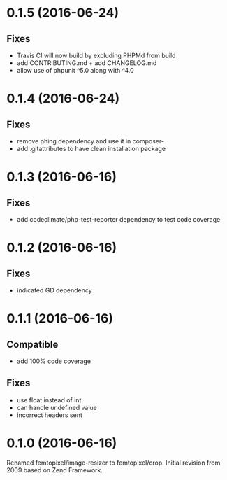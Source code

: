 0.1.5 (2016-06-24)
==================

Fixes
-----
  - Travis CI will now build by excluding PHPMd from build
  - add CONTRIBUTING.md + add CHANGELOG.md
  - allow use of phpunit ^5.0 along with ^4.0

0.1.4 (2016-06-24)
==================

Fixes
-----
  - remove phing dependency and use it in composer-
  - add .gitattributes to have clean installation package

0.1.3 (2016-06-16)
==================

Fixes
-----
  - add codeclimate/php-test-reporter dependency to test code coverage

0.1.2 (2016-06-16)
==================

Fixes
-----
 - indicated GD dependency
 
0.1.1 (2016-06-16)
==================

Compatible
----------
 - add 100% code coverage

Fixes
-----
 - use float instead of int 
 - can handle undefined value
 - incorrect headers sent
 
0.1.0 (2016-06-16)
==================

Renamed femtopixel/image-resizer to femtopixel/crop. 
Initial revision from 2009 based on Zend Framework.  
